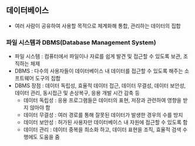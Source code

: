 ## 데이터베이스
- 여러 사람이 공유하여 사용할 목적으로 체계화해 통합, 관리하는 데이터의 집합


### 파일 시스템과 DBMS(Database Management System)
- 파일 시스템 : 컴퓨터에서 파일이나 자료를 쉽게 발견 및 접근할 수 있도록 보관, 조직하는 체제
- DBMS : 다수의 사용자들이 데이터베이스 내 데이터를 접근할 수 있도록 해주는 소프트웨어 도구의 집합
- DBMS 장점 : 데이터 독립성, 효율적 데이터 접근, 데이터 무결성, 데이터 보안성, 데이터 관리, 동시접근 및 손상복구, 응용 개발 시간 감축 등
    - 데이터 독립성 : 응용 프로그램들은 데이터의 표현, 저장과 관련하여 영향을 받지 않아야 함
    - 데이터 무결성 : 여러 경로를 통해 잘못된 데이터가 발생한 경우의 수를 방지
    - 데이터 보안성 : 허가된 사용자만 데이터베이스 내 자원에 접근할 수 있도록 함
    - 데이터 관리 : 데이터 중복을 최소화 하고, 데이터 표현을 조직, 효율적 검색 수행에도 도움을 줌
